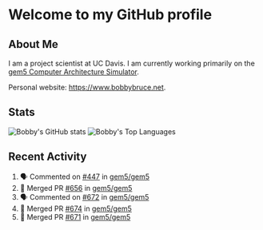 # Welcome to my GitHub profile

## About Me

I am a project scientist at UC Davis. I am currently working primarily on the [gem5 Computer Architecture Simulator](https://github.com/gem5).

Personal website: <https://www.bobbybruce.net>.

## Stats

![Bobby's GitHub stats](https://github-readme-stats.vercel.app/api?username=bobbyrbruce&show_icons=true&theme=responsive&include_all_commits=true&count_private=true&show=reviews&disable_animations=true)
![Bobby's Top Languages ](https://github-readme-stats.vercel.app/api/top-langs/?username=bobbyrbruce&layout=compact&theme=responsive&count_private=true&langs_count=10&disable_animations=true)

## Recent Activity

<!--START_SECTION:activity-->
1. 🗣 Commented on [#447](https://github.com/gem5/gem5/pull/447#issuecomment-1852823275) in [gem5/gem5](https://github.com/gem5/gem5)
2. 🎉 Merged PR [#656](https://github.com/gem5/gem5/pull/656) in [gem5/gem5](https://github.com/gem5/gem5)
3. 🗣 Commented on [#672](https://github.com/gem5/gem5/pull/672#issuecomment-1852817881) in [gem5/gem5](https://github.com/gem5/gem5)
4. 🎉 Merged PR [#674](https://github.com/gem5/gem5/pull/674) in [gem5/gem5](https://github.com/gem5/gem5)
5. 🎉 Merged PR [#671](https://github.com/gem5/gem5/pull/671) in [gem5/gem5](https://github.com/gem5/gem5)
<!--END_SECTION:activity-->
